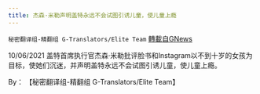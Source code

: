 ```yaml
---
title: 杰森·米勒声明盖特永远不会试图引诱儿童，使儿童上瘾
---
```

`秘密翻译组-精翻组 G-Translators/Elite Team` [轉載自GNews](https://gnews.org/zh-hans/1581144/)

10/06/2021 盖特首席执行官杰森·米勒批评脸书和Instagram以不到十岁的女孩为目标，使她们沉迷，并声明盖特永远不会试图引诱儿童，使儿童上瘾。

By： 【秘密翻译组-精翻组 G-Translators/Elite Team】
